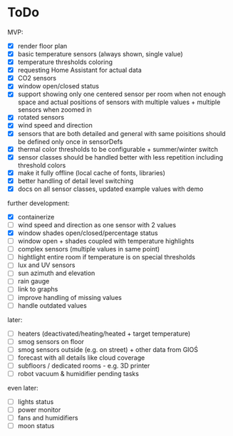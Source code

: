 # ToDo

MVP:

- [x] render floor plan
- [x] basic temperature sensors (always shown, single value)
- [x] temperature thresholds coloring
- [x] requesting Home Assistant for actual data
- [x] CO2 sensors
- [x] window open/closed status 
- [x] support showing only one centered sensor per room when not enough space and actual positions of sensors with multiple values + multiple sensors when zoomed in
- [x] rotated sensors
- [x] wind speed and direction
- [x] sensors that are both detailed and general with same poisitions should be defined only once in sensorDefs
- [x] thermal color thresholds to be configurable + summer/winter switch
- [x] sensor classes should be handled better with less repetition including threshold colors
- [x] make it fully offline (local cache of fonts, libraries)
- [x] better handling of detail level switching
- [x] docs on all sensor classes, updated example values with demo

further development:

- [x] containerize
- [ ] wind speed and direction as one sensor with 2 values
- [x] window shades open/closed/percentage status
- [ ] window open + shades coupled with temperature highlights
- [ ] complex sensors (multiple values in same point)
- [ ] hightlight entire room if temperature is on special thresholds
- [ ] lux and UV sensors
- [ ] sun azimuth and elevation
- [ ] rain gauge
- [ ] link to graphs
- [ ] improve handling of missing values
- [ ] handle outdated values

later:

- [ ] heaters (deactivated/heating/heated + target temperature)
- [ ] smog sensors on floor
- [ ] smog sensors outside (e.g. on street) + other data from GIOŚ
- [ ] forecast with all details like cloud coverage
- [ ] subfloors / dedicated rooms - e.g. 3D printer
- [ ] robot vacuum & humidifier pending tasks

even later:

- [ ] lights status
- [ ] power monitor
- [ ] fans and humidifiers
- [ ] moon status
